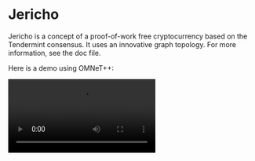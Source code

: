 # Jericho

Jericho is a concept of a proof-of-work free cryptocurrency based on the Tendermint consensus. It uses an innovative graph topology.
For more information, see the doc file.

Here is a demo using OMNeT++:

<video src='doc/jericho.mp4' />
